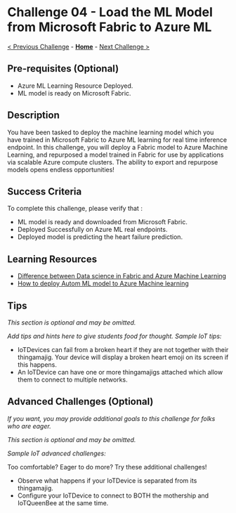 # Challenge 04 - Load the ML Model from Microsoft Fabric to Azure ML

[< Previous Challenge](./Challenge-03.md) - **[Home](../README.md)** - [Next Challenge >](./Challenge-05.md)

## Pre-requisites (Optional)
- Azure ML Learning Resource Deployed.
- ML model is ready on Microsoft Fabric.

## Description

You have been tasked to deploy the machine learning model which you have trained in Microsoft Fabric to Azure ML learning for real time inference endpoint.  In this challenge, you will deploy a Fabric model to Azure Machine Learning, and repurposed a model trained in Fabric for use by applications via scalable Azure compute clusters.  The ability to export and repurpose models opens endless opportunities!

## Success Criteria

To complete this challenge, please verify that :
  - ML model is ready and downloaded from Microsoft Fabric.
  - Deployed Successfully on Azure ML real endpoints.
  - Deployed model is predicting the heart failure prediction. 


## Learning Resources
  - [Difference between Data science in Fabric and Azure Machine Learning](https://www.linkedin.com/pulse/comparing-microsoft-fabric-azure-machine-learning-which-kim-berg)
  - [How to deploy Autom ML model to Azure Machine learning](https://learn.microsoft.com/en-us/azure/machine-learning/how-to-deploy-automl-endpoint?view=azureml-api-2&tabs=Studio)
    

## Tips

*This section is optional and may be omitted.*

*Add tips and hints here to give students food for thought. Sample IoT tips:*

- IoTDevices can fail from a broken heart if they are not together with their thingamajig. Your device will display a broken heart emoji on its screen if this happens.
- An IoTDevice can have one or more thingamajigs attached which allow them to connect to multiple networks.

## Advanced Challenges (Optional)

*If you want, you may provide additional goals to this challenge for folks who are eager.*

*This section is optional and may be omitted.*

*Sample IoT advanced challenges:*

Too comfortable?  Eager to do more?  Try these additional challenges!

- Observe what happens if your IoTDevice is separated from its thingamajig.
- Configure your IoTDevice to connect to BOTH the mothership and IoTQueenBee at the same time.
